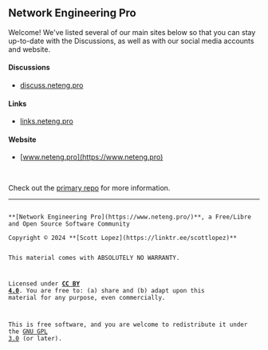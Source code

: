 ## Network Engineering Pro

Welcome! We've listed several of our main sites below so that you can stay up-to-date with the Discussions, as well as with our social media accounts and website.

#### Discussions
- [discuss.neteng.pro](https://discuss.neteng.pro)

#### Links
- [links.neteng.pro](https://links.neteng.pro)

#### Website
- [www.neteng.pro](https://www.neteng.pro)

&nbsp;

Check out the [primary repo](https://github.com/NetEng-Pro/neteng-pro.github.io) for more information.

---
<code style="display:block; white-space:pre-wrap">
**[Network Engineering Pro](https://www.neteng.pro/)**, a Free/Libre and Open Source Software Community<br />
Copyright &copy; 2024 **[Scott Lopez](https://linktr.ee/scottlopez)**

This material comes with ABSOLUTELY NO WARRANTY.

Licensed under **[CC BY 4.0](https://creativecommons.org/licenses/by/4.0/)**. You are free to: (a) share and (b) adapt upon this material for any purpose, even commercially.

This is free software, and you are welcome to redistribute it under the [GNU GPL 3.0](https://spdx.org/licenses/GPL-3.0-or-later.html) (or later).
</code>
